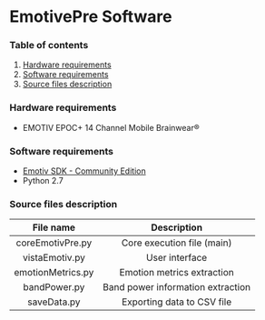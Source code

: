 # EmotivePre Software

### Table of contents
1. [Hardware requirements](#hardware-requiremens)
2. [Software requirements](#software-requiremens)
3. [Source files description](#source-files-description)

### Hardware requirements
- EMOTIV EPOC+ 14 Channel Mobile Brainwear®

### Software requirements
- [Emotiv SDK - Community Edition](https://github.com/pandark/emotiv-community-sdk)
- Python 2.7

### Source files description


| File name  | Description |
| :---: | :---: |
| coreEmotivPre.py  | Core execution file (main)  |
| vistaEmotiv.py  | User interface  |
| emotionMetrics.py  | Emotion metrics extraction  |
| bandPower.py  | Band power information extraction  |
| saveData.py  | Exporting data to CSV file  |

